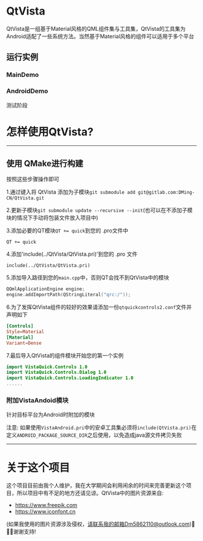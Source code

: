 # QtVista

QtVista是一组基于Material风格的QML组件集与工具集，QtVista的工具集为Android适配了一些系统方法。当然基于Material风格的组件可以适用于多个平台

## 运行实例

### MainDemo

### AndroidDemo
测试阶段

# 怎样使用QtVista?

---

## 使用 QMake进行构建
按照这些步骤操作即可

1.通过键入将 QtVista 添加为子模块`git submodule add git@gitlab.com:DMing-CN/QtVista.git`

2.更新子模块`git submodule update --recursive --init`(也可以在不添加子模块的情况下手动将包装文件放入项目中)

3.添加必要的QT模块`QT += quick`到您的 .pro文件中
```qmake
QT += quick
```
4.添加'include(../QtVista/QtVista.pri)'到您的 .pro 文件
```qmake
include(../QtVista/QtVista.pri)
```
5.添加导入路径到您的`main.cpp`中，否则QT会找不到QtVista中的模块
```cpp
QQmlApplicationEngine engine;
engine.addImportPath(QStringLiteral("qrc:/"));
```
6.为了发挥QtVista组件的较好的效果请添加一份`qtquickcontrols2.conf`文件并声明如下
```conf
[Controls]
Style=Material
[Material]
Variant=Dense
```
7.最后导入QtVista的组件模块开始您的第一个实例
```qml
import VistaQuick.Controls 1.0
import VistaQuick.Controls.Dialog 1.0
import VistaQuick.Controls.LoadingIndicator 1.0
......
```

### 附加VistaAndoid模块
针对目标平台为Android时附加的模块

注意: 如果使用`VistaAndroid.pri`中的安卓工具集必须将`include(QtVista.pri)`在定义`ANDROID_PACKAGE_SOURCE_DIR`之后使用，以免造成java源文件拷贝失败

---

# 关于这个项目
这个项目目前由我个人维护，我在大学期间会利用闲余的时间来完善更新这个项目，所以项目中有不足的地方还请见谅。QtVista中的图片资源来自:
- https://www.freepik.com
- https://www.iconfont.cn

(如果我使用的图片资源涉及侵权，请联系我的邮箱Dm5862110@outlook.com)🙂🙂🙂谢谢支持!
